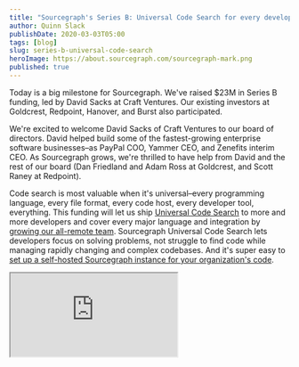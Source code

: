 ```yaml
---
title: "Sourcegraph's Series B: Universal Code Search for every developer"
author: Quinn Slack
publishDate: 2020-03-03T05:00
tags: [blog]
slug: series-b-universal-code-search
heroImage: https://about.sourcegraph.com/sourcegraph-mark.png
published: true
---
```


Today is a big milestone for Sourcegraph. We've raised $23M in Series B funding, led by David Sacks at Craft Ventures. Our existing investors at Goldcrest, Redpoint, Hanover, and Burst also participated.

We're excited to welcome David Sacks of Craft Ventures to our board of directors. David helped build some of the fastest-growing enterprise software businesses–as PayPal COO, Yammer CEO, and Zenefits interim CEO. As Sourcegraph grows, we're thrilled to have help from David and the rest of our board (Dan Friedland and Adam Ross at Goldcrest, and Scott Raney at Redpoint).

Code search is most valuable when it's universal–every programming language, every file format, every code host, every developer tool, everything. This funding will let us ship [Universal Code Search](https://about.sourcegraph.com/universal-code-search) to more and more developers and cover every major language and integration by [growing our all-remote team](https://about.sourcegraph.com/jobs/). Sourcegraph Universal Code Search lets developers focus on solving problems, not struggle to find code while managing rapidly changing and complex codebases.  And it's super easy to [set up a self-hosted Sourcegraph instance for your organization's code](https://docs.sourcegraph.com/#quickstart).

<div class="vimeo-embed embed-responsive embed-responsive-16by9 ">
  <iframe class="embed-responsive-item" src="https://player.vimeo.com/video/353422112?color=0CB6F4&amp;title=&amp;byline=&amp;muted=1&amp;controls=1&amp;autoplay=1&amp;autopause=0&amp;loop=1&amp;time=0&amp;texttrack=en.subtitles" allowfullscreen="" allow="autoplay; fullscreen"></iframe>
</div>
